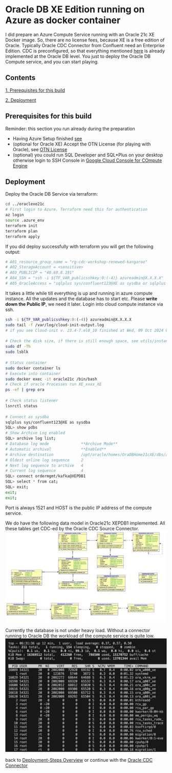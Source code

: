 # Oracle DB XE Edition running on Azure as docker container

I did prepare an Azure Compute Service running with an Oracle 21c XE Docker image. So, there are no license fees, because XE is a free edition of Oracle. Typically Oracle CDC Connector from Confluent need an Enterprise Edition.
CDC is preconfigured, so that everything mentioned [here](https://docs.confluent.io/cloud/current/connectors/cc-oracle-cdc-source/oracle-cdc-setup-includes/prereqs-validation.html#oracle-database-prerequisites-for-oracle-cdc-source-connector-for-product) is already implemented at the Oracle DB level.
You just to deploy the Oracle DB Compute service, and you can start playing.

## Contents

[1. Prerequisites for this build](README.md#Prerequisites-for-this-build)

[2. Deployment](README.md#Deployment)


## Prerequisites for this build

Reminder: this section you run already during the preparation

* Having Azure Setup finished [see ](../README.md#prerequisite)
* (optional for Oracle XE) Accept the OTN License (for playing with Oracle), see [OTN License](https://www.oracle.com/downloads/licenses/standard-license.html)
* (optional) you could run SQL Developer and SQL*Plus on your desktop otherwise login to SSH Console in [Google Cloud Console for COmpute Engine](https://console.cloud.google.com/compute/instances)

## Deployment

Deploy the Oracle DB Service via terraform:

```bash
cd ../oraclexe21c
# First login to Azure. Terraform need this for authentication
az login
source .azure_env
terraform init 
terraform plan
terraform apply
```

If you did deploy successfully with terraform you will get the following output:

```bash
# A01_resource_group_name = "rg-cdc-workshop-renewed-kangaroo"
# A02_StorageAccount = <sensitive>
# A03_PUBLICIP = "40.68.8.191"
# A04_SSH = "ssh -i ${TF_VAR_publicsshkey:0:(-4)} azureadmin@X.X.X.X"
# A05_OracleAccess = "sqlplus sys/confluent123@XE as sysdba or sqlplus sys/confluent123@XEPDB1 as sysdba or sqlplus ordermgmt/kafka@XEPDB1  Port:1521  HOST:X.X.X.X"
```

It takes a little while till everything is up and running in azure compute instance. All the updates and the database has to start etc.
Please **write down the Public IP**, we need it later.
Login into cloud compute instance via ssh.

```bash
ssh -i ${TF_VAR_publicsshkey:0:(-4)} azureadmin@X.X.X.X
sudo tail -f /var/log/cloud-init-output.log
# if you see Cloud-init v. 23.4-7.el8_10 finished at Wed, 09 Oct 2024 07:37:22 +0000. Datasource DataSourceAzure [seed=/dev/sr0].  Up 559.21 seconds

# Check the disk size, if there is still enough space, see utils/instance.sh script for volume sizing
sudo df -Th
sudo lsblk

# Status container
sudo docker container ls
# Execute into container
sudo docker exec -it oracle21c /bin/bash
# Check if oracle Processes run XE_xxxx_XE
ps -ef | grep ora

# Check status listener
lsnrctl status

# Connect as sysdba
sqlplus sys/confluent123@XE as sysdba
SQL> show pdbs
# Show Archive Log enabled
SQL> archive log list;
# Database log mode              **Archive Mode**
# Automatic archival             **Enabled**
# Archive destination            /opt/oracle/homes/OraDBHome21cXE/dbs/arch
# Oldest online log sequence     2
# Next log sequence to archive   4
# Current log sequence           4
SQL> connect ordermgmt/kafka@XEPDB1
SQL> select * from cat;
SQL> exit;
exit;
exit;
```

Port is always 1521 and HOST is the public IP address of the compute service.

We do have the following data model in Oracle21c XEPDB1 implemented. All these tables get CDC-ed by the Oracle CDC Source Connector.
![DB Model](img/oracle21c_ERM.png)

Currently the database is not under heavy load. Without a connector running to Oracle DB the workload of the compute service is quite low.
![top on compute service](img/top_compute.png)

back to [Deployment-Steps Overview](../README.md) or continue with the [Oracle CDC Connector](../ccloud-source-oracle-cdc-connector/README.md)